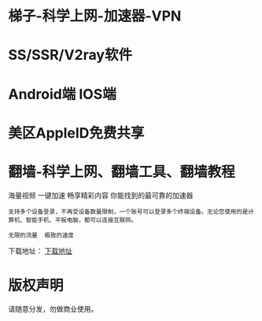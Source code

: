 # 梯子-科学上网-加速器-VPN
# SS/SSR/V2ray软件
# Android端 IOS端
# 美区AppleID免费共享
# 翻墙-科学上网、翻墙工具、翻墙教程


海量视频  一键加速  畅享精彩内容
你能找到的最可靠的加速器

  `支持多个设备登录，不再受设备数量限制，一个账号可以登录多个终端设备。无论您使用的是计算机、智能手机、平板电脑，都可以连接互联网。`
    
`无限的流量  极致的速度`

下载地址： [下载地址](https://sjmjstb.com/share.html?channel=s3 "点击下载")

# 版权声明
请随意分发，勿做商业使用。


